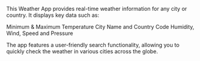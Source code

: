 This Weather App provides real-time weather information for any city or country. It displays key data such as:

Minimum & Maximum Temperature
City Name and Country Code
Humidity, Wind, Speed and Pressure

The app features a user-friendly search functionality, allowing you to quickly check the weather in various cities across the globe.
